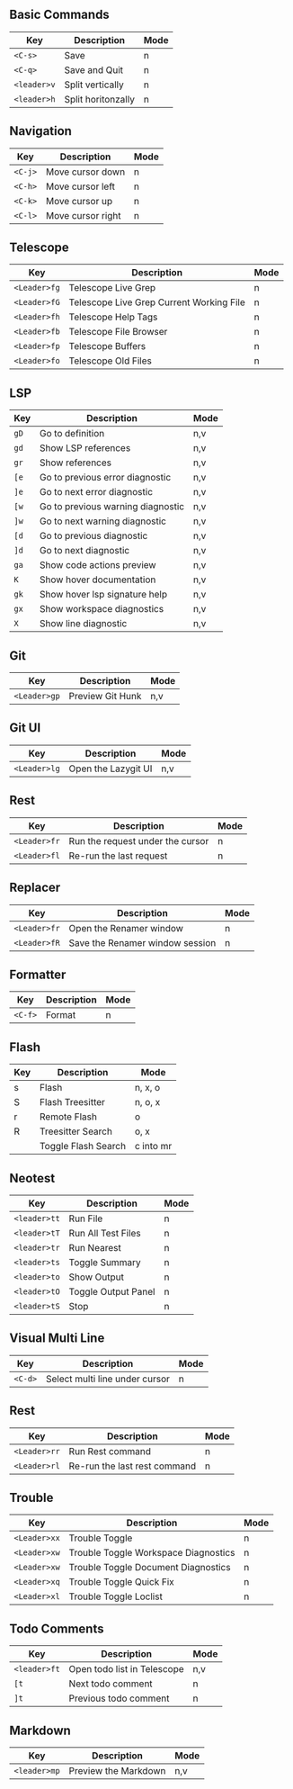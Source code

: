 ## Basic Commands

| Key         | Description        | Mode |
| ----------- | ------------------ | ---- |
| `<C-s>`     | Save               | n    |
| `<C-q>`     | Save and Quit      | n    |
| `<leader>v` | Split vertically   | n    |
| `<leader>h` | Split horitonzally | n    |

## Navigation

| Key     | Description       | Mode |
| ------- | ----------------- | ---- |
| `<C-j>` | Move cursor down  | n    |
| `<C-h>` | Move cursor left  | n    |
| `<C-k>` | Move cursor up    | n    |
| `<C-l>` | Move cursor right | n    |

## Telescope

| Key          | Description                              | Mode |
| ------------ | ---------------------------------------- | ---- |
| `<Leader>fg` | Telescope Live Grep                      | n    |
| `<Leader>fG` | Telescope Live Grep Current Working File | n    |
| `<Leader>fh` | Telescope Help Tags                      | n    |
| `<Leader>fb` | Telescope File Browser                   | n    |
| `<Leader>fp` | Telescope Buffers                        | n    |
| `<Leader>fo` | Telescope Old Files                      | n    |

## LSP

| Key  | Description                       | Mode |
| ---- | --------------------------------- | ---- |
| `gD` | Go to definition                  | n,v  |
| `gd` | Show LSP references               | n,v  |
| `gr` | Show references                   | n,v  |
| `[e` | Go to previous error diagnostic   | n,v  |
| `]e` | Go to next error diagnostic       | n,v  |
| `[w` | Go to previous warning diagnostic | n,v  |
| `]w` | Go to next warning diagnostic     | n,v  |
| `[d` | Go to previous diagnostic         | n,v  |
| `]d` | Go to next diagnostic             | n,v  |
| `ga` | Show code actions preview         | n,v  |
| `K`  | Show hover documentation          | n,v  |
| `gk` | Show hover lsp signature help     | n,v  |
| `gx` | Show workspace diagnostics        | n,v  |
| `X`  | Show line diagnostic              | n,v  |

## Git

| Key          | Description      | Mode |
| ------------ | ---------------- | ---- |
| `<Leader>gp` | Preview Git Hunk | n,v  |

## Git UI

| Key          | Description         | Mode |
| ------------ | ------------------- | ---- |
| `<Leader>lg` | Open the Lazygit UI | n,v  |

## Rest

| Key          | Description                      | Mode |
| ------------ | -------------------------------- | ---- |
| `<Leader>fr` | Run the request under the cursor | n    |
| `<Leader>fl` | Re-run the last request          | n    |

## Replacer

| Key          | Description                     | Mode |
| ------------ | ------------------------------- | ---- |
| `<Leader>fr` | Open the Renamer window         | n    |
| `<Leader>fR` | Save the Renamer window session | n    |

## Formatter

| Key     | Description | Mode |
| ------- | ----------- | ---- |
| `<C-f>` | Format      | n    |

## Flash

| Key   | Description         | Mode      |
| ----- | ------------------- | --------- |
| s     | Flash               | n, x, o   |
| S     | Flash Treesitter    | n, o, x   |
| r     | Remote Flash        | o         |
| R     | Treesitter Search   | o, x      |
| <c-s> | Toggle Flash Search | c into mr |

## Neotest

| Key          | Description         | Mode |
| ------------ | ------------------- | ---- |
| `<leader>tt` | Run File            | n    |
| `<leader>tT` | Run All Test Files  | n    |
| `<leader>tr` | Run Nearest         | n    |
| `<leader>ts` | Toggle Summary      | n    |
| `<leader>to` | Show Output         | n    |
| `<leader>tO` | Toggle Output Panel | n    |
| `<leader>tS` | Stop                | n    |

## Visual Multi Line

| Key     | Description                    | Mode |
| ------- | ------------------------------ | ---- |
| `<C-d>` | Select multi line under cursor | n    |

## Rest

| Key          | Description                  | Mode |
| ------------ | ---------------------------- | ---- |
| `<Leader>rr` | Run Rest command             | n    |
| `<Leader>rl` | Re-run the last rest command | n    |

## Trouble

| Key          | Description                          | Mode |
| ------------ | ------------------------------------ | ---- |
| `<Leader>xx` | Trouble Toggle                       | n    |
| `<Leader>xw` | Trouble Toggle Workspace Diagnostics | n    |
| `<Leader>xw` | Trouble Toggle Document Diagnostics  | n    |
| `<Leader>xq` | Trouble Toggle Quick Fix             | n    |
| `<Leader>xl` | Trouble Toggle Loclist               | n    |

## Todo Comments

| Key          | Description                 | Mode |
| ------------ | --------------------------- | ---- |
| `<leader>ft` | Open todo list in Telescope | n,v  |
| `[t`         | Next todo comment           | n    |
| `]t`         | Previous todo comment       | n    |

## Markdown

| Key          | Description          | Mode |
| ------------ | -------------------- | ---- |
| `<leader>mp` | Preview the Markdown | n,v  |

